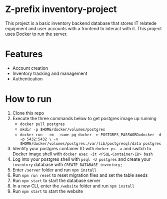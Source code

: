 # Z-prefix inventory-project

This project is a basic inventory backend database that stores IT relatede equipment and user accounts with a frontend to interact with it. This project uses Docker to run the server.

# Features
- Account creation
- Inventory tracking and management
- Authentication

# How to run
1. Clone this repo
2. Execute the three commands below to get postgres image up running
   - `docker pull postgres`
   - `mkdir -p $HOME/docker/volumes/postgres`
   - `docker run --rm --name pg-docker -e POSTGRES_PASSWORD=docker -d -p 5432:5432 \ -v $HOME/docker/volumes/postgres:/var/lib/postgresql/data postgres`
3. Identify your postgres container ID with `docker ps -a` and switch to Docker image shell with `docker exec -it <PSQL-Container-ID> bash`
4. Log into your postgres shell with `psql -U postgres` and create your `inventory` database with `CREATE DATABASE inventory;`
5. Enter `/server` folder and run `npm install`
6. Run `npm run reset` to reset migration files and set the table seeds
7. Run `npm start` to start the database server
8. In a new CLI, enter the `/website` folder and run `npm install`
9. Run `npm start` to start the website



